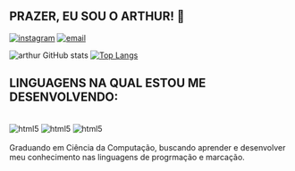 ## PRAZER, EU SOU O ARTHUR! 👏
[![instagram](https://img.shields.io/badge/Instagram-E4405F?style=for-the-badge&logo=instagram&logoColor=white)](https://www.instagram.com/arthurr.fariaas)
[![email](https://img.shields.io/badge/Gmail-D14836?style=for-the-badge&logo=gmail&logoColor=white)](mailto:arthurfarias43448@gmail.com)

![arthur GitHub stats](https://github-readme-stats.vercel.app/api?username=KEB3C&show_icons=true&theme=highcontrast&locale=pt-br)
[![Top Langs](https://github-readme-stats.vercel.app/api/top-langs/?username=KEB3C&layout=donut)](https://github.com/anuraghazra/github-readme-stats)

## LINGUAGENS NA QUAL ESTOU ME DESENVOLVENDO:
<div style="display: inline_block"><br/>
<img align="center" alt="html5" src="https://img.shields.io/badge/HTML5-E34F26?style=for-the-badge&logo=html5&logoColor=white"/>
<img align="center" alt="html5" src="https://img.shields.io/badge/JavaScript-323330?style=for-the-badge&logo=javascript&logoColor=F7DF1E"/>
<img align="center" alt="html5" src="https://img.shields.io/badge/CSS3-1572B6?style=for-the-badge&logo=css3&logoColor=white"/>
</div><br/>
 Graduando em Ciência da Computação, buscando aprender e desenvolver meu conhecimento nas linguagens de progrmação e marcação.
